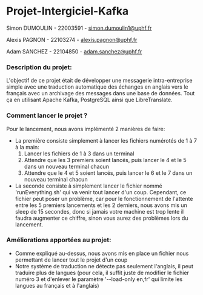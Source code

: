 # Projet-Intergiciel-Kafka
Simon DUMOULIN - 22003591 - simon.dumoulin1@uphf.fr

Alexis PAGNON - 22103274 - alexis.pagnon@uphf.fr

Adam SANCHEZ - 22104850 - adam.sanchez@uphf.fr

### Description du projet:
L'objectif de ce projet était de développer une messagerie intra-entreprise simple avec une traduction automatique des échanges en anglais vers le français avec un archivage des messages dans une base de données. Tout ça en utilisant Apache Kafka, PostgreSQL ainsi que LibreTranslate.

### Comment lancer le projet ?
Pour le lancement, nous avons implémenté 2 manières de faire:
- La première consiste simplement à lancer les fichiers numérotés de 1 à 7 à la main:
  1) Lancer les fichiers de 1 à 3 dans un terminal
  2) Attendre que les 3 premiers soient lancés, puis lancer le 4 et le 5 dans un nouveau terminal chacun
  3) Attendre que le 4 et 5 soient lancés, puis lancer le 6 et le 7 dans un nouveau terminal chacun
- La seconde consiste à simplement lancer le fichier nommé 'runEverything.sh' qui va venir tout lancer d'un coup. Cependant, ce fichier peut poser un problème, car pour le fonctionnement de l'attente entre les 5 premiers lancements et les 2 derniers, nous avons mis un sleep de 15 secondes, donc si jamais votre machine est trop lente il faudra augmenter ce chiffre, sinon vous aurez des problèmes lors du lancement.

### Améliorations apportées au projet:
- Comme expliqué au-dessus, nous avons mis en place un fichier nous permettant de lancer tout le projet d'un coup
- Notre système de traduction ne détecte pas seulement l'anglais, il peut traduire plus de langues (pour cela, il suffit juste de modifier le fichier numéro 3 et d'enlever le paramètre '--load-only en,fr' qui limite les langues au français et à l'anglais)
